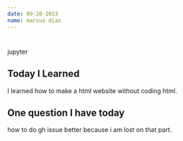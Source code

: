 ```yaml
---
date: 09-28-2023
name: marcus diaz
---
```


# <short title you will remember this class by>
jupyter

## Today I Learned 
<!--  this can be a single phrase or a short list -->
I learned how to make a html website without coding html.

## One question I have today 
<!--  this can be something you want clarification on or  -->
how to do gh issue better because i am lost on that part.
